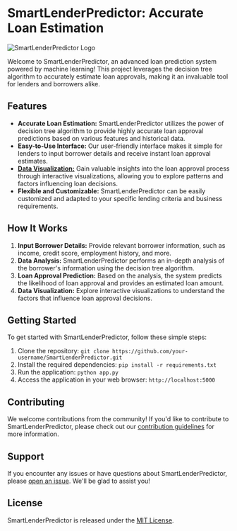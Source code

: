 # SmartLenderPredictor: Accurate Loan Estimation

![SmartLenderPredictor Logo](/path/to/logo.png) <!-- If you have a project logo, include it here -->

Welcome to SmartLenderPredictor, an advanced loan prediction system powered by machine learning! This project leverages the decision tree algorithm to accurately estimate loan approvals, making it an invaluable tool for lenders and borrowers alike.

## Features

- **Accurate Loan Estimation:** SmartLenderPredictor utilizes the power of decision tree algorithm to provide highly accurate loan approval predictions based on various features and historical data.
- **Easy-to-Use Interface:** Our user-friendly interface makes it simple for lenders to input borrower details and receive instant loan approval estimates.
- **[Data Visualization:]((https://github.com/Gurmancheema/SmartLenderPredictor-Accurate-Loan-Estimation/blob/main/EDA%20%26%20Model%20Trainng.ipynb))** Gain valuable insights into the loan approval process through interactive visualizations, allowing you to explore patterns and factors influencing loan decisions.
- **Flexible and Customizable:** SmartLenderPredictor can be easily customized and adapted to your specific lending criteria and business requirements.

## How It Works

1. **Input Borrower Details:** Provide relevant borrower information, such as income, credit score, employment history, and more.
2. **Data Analysis:** SmartLenderPredictor performs an in-depth analysis of the borrower's information using the decision tree algorithm.
3. **Loan Approval Prediction:** Based on the analysis, the system predicts the likelihood of loan approval and provides an estimated loan amount.
4. **Data Visualization:** Explore interactive visualizations to understand the factors that influence loan approval decisions.

## Getting Started

To get started with SmartLenderPredictor, follow these simple steps:

1. Clone the repository: `git clone https://github.com/your-username/SmartLenderPredictor.git`
2. Install the required dependencies: `pip install -r requirements.txt`
3. Run the application: `python app.py`
4. Access the application in your web browser: `http://localhost:5000`

## Contributing

We welcome contributions from the community! If you'd like to contribute to SmartLenderPredictor, please check out our [contribution guidelines](CONTRIBUTING.md) for more information.

## Support

If you encounter any issues or have questions about SmartLenderPredictor, please [open an issue](https://github.com/your-username/SmartLenderPredictor/issues). We'll be glad to assist you!

## License

SmartLenderPredictor is released under the [MIT License](LICENSE).

